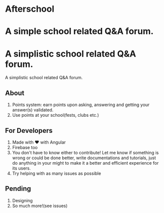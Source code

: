 # Afterschool

A simple school related Q&A forum.
=======
A simplistic school related Q&A forum.
=======
A simplistic school related Q&A forum. 

## About
1. Points system: earn points upon asking, answering and getting your answer(s) validated.
2. Use points at your school(fests, clubs etc.)

## For Developers
1. Made with :heart: with Angular
2. Firebase too
3. You don't have to know either to contribute! Let me know if something is wrong or could be done better, write documentations and tutorials, just do anything in your might to make it a better and efficient experience for its users.
4. Try helping with as many issues as possible

## Pending
1. Designing
2. So much more!(see issues)


